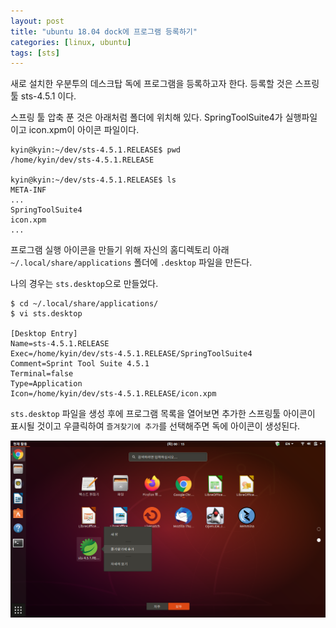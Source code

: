 ```yaml
---
layout: post
title: "ubuntu 18.04 dock에 프로그램 등록하기"
categories: [linux, ubuntu]
tags: [sts]
---
```


새로 설치한 우분투의 데스크탑 독에 프로그램을 등록하고자 한다.
등록할 것은 스프링 툴 sts-4.5.1 이다.

스프링 툴 압축 푼 것은 아래처럼 폴더에 위치해 있다.
SpringToolSuite4가 실행파일이고  icon.xpm이 아이콘 파일이다.

```console
kyin@kyin:~/dev/sts-4.5.1.RELEASE$ pwd 
/home/kyin/dev/sts-4.5.1.RELEASE 

kyin@kyin:~/dev/sts-4.5.1.RELEASE$ ls 
META-INF 
...
SpringToolSuite4 
icon.xpm
...
```

프로그램 실행 아이콘을 만들기 위해 자신의 홈디렉토리 아래 `~/.local/share/applications` 폴더에 
`.desktop` 파일을 만든다.

나의 경우는 `sts.desktop`으로 만들었다.

```
$ cd ~/.local/share/applications/
$ vi sts.desktop

[Desktop Entry]
Name=sts-4.5.1.RELEASE
Exec=/home/kyin/dev/sts-4.5.1.RELEASE/SpringToolSuite4
Comment=Sprint Tool Suite 4.5.1
Terminal=false
Type=Application
Icon=/home/kyin/dev/sts-4.5.1.RELEASE/icon.xpm
```

`sts.desktop` 파일을 생성 후에 프로그램 목록을 열어보면 추가한 스프링툴 아이콘이 표시될 것이고 
우클릭하여 `즐겨찾기에 추가`를 선택해주면 독에 아이콘이 생성된다.

![즐겨찾기에 추가 하기](/assets/linux/ubuntu/ubuntu-003-01.png)

